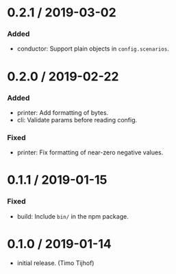 
0.2.1 / 2019-03-02
==================

### Added

* conductor: Support plain objects in `config.scenarios`.

0.2.0 / 2019-02-22
==================

### Added

* printer: Add formatting of bytes.
* cli: Validate params before reading config.

### Fixed

* printer: Fix formatting of near-zero negative values.

0.1.1 / 2019-01-15
==================

### Fixed

* build: Include `bin/` in the npm package.

0.1.0 / 2019-01-14
==================

* initial release. (Timo Tijhof)
